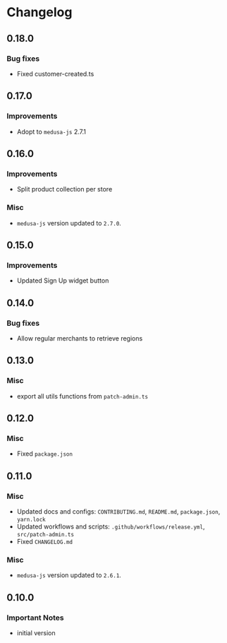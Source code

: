 # Changelog

## 0.18.0

### Bug fixes

- Fixed customer-created.ts

## 0.17.0

### Improvements

- Adopt to `medusa-js` 2.7.1

## 0.16.0

### Improvements

- Split product collection per store

### Misc

- `medusa-js` version updated to `2.7.0`.

## 0.15.0

### Improvements

- Updated Sign Up widget button

## 0.14.0

### Bug fixes

- Allow regular merchants to retrieve regions

## 0.13.0

### Misc

- export all utils functions from `patch-admin.ts`

## 0.12.0

### Misc

- Fixed `package.json`

## 0.11.0

### Misc

- Updated docs and configs: `CONTRIBUTING.md`, `README.md`, `package.json`, `yarn.lock`
- Updated workflows and scripts: `.github/workflows/release.yml`, `src/patch-admin.ts`
- Fixed `CHANGELOG.md`

### Misc

- `medusa-js` version updated to `2.6.1`.

## 0.10.0

### Important Notes

- initial version

